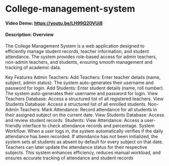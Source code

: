 # College-management-system
#### Video Demo:  https://youtu.be/LH99Q20VUj8
#### Description:  Overview
The College Management System is a web application designed to efficiently manage student records, teacher information, and student attendance. The system provides role-based access for admin teachers, non-admin teachers, and students, ensuring smooth management and tracking of academic data.

Key Features
Admin Teachers:
Add Teachers: Enter teacher details (name, subject, admin status). The system auto-generates their username and password for login.
Add Students: Enter student details (name, roll number). The system auto-generates their username and password for login.
View Teachers Database: Access a structured list of all registered teachers.
View Students Database: Access a structured list of all enrolled students.
Non-Admin Teachers:
Mark Attendance: Record attendance for all students in their assigned subject on the current date.
View Students Database: Access and review student records.
Students:
View Attendance: Access a user-friendly interface to check attendance records and percentage.
System Workflow:
When a user logs in, the system automatically verifies if the daily attendance has been recorded.
If attendance has not been initialized, the system sets all students as absent by default for every subject on that date.
Teachers can later update the attendance status for their respective subjects.
This system enhances efficiency, reduces manual workload, and ensures accurate tracking of attendance and student records

